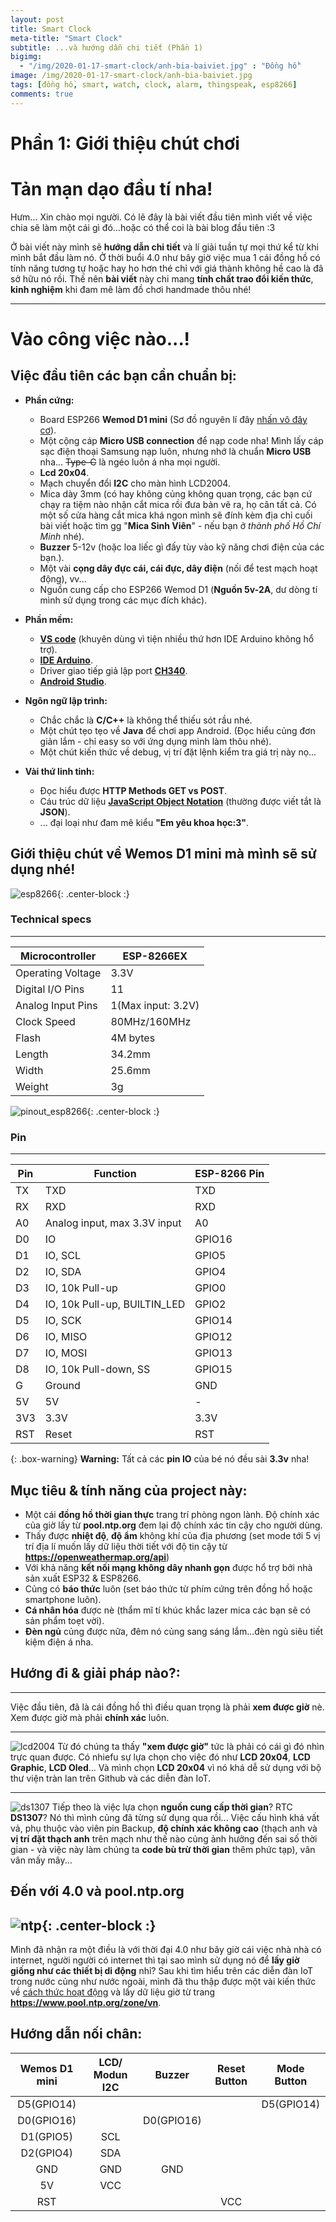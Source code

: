 ```yaml
---
layout: post
title: Smart Clock
meta-title: "Smart Clock"
subtitle: ...và hướng dẫn chi tiết (Phần 1)
bigimg:
  - "/img/2020-01-17-smart-clock/anh-bia-baiviet.jpg" : "Đồng hồ"
image: /img/2020-01-17-smart-clock/anh-bia-baiviet.jpg
tags: [đồng hồ, smart, watch, clock, alarm, thingspeak, esp8266]
comments: true
---
```

# Phần 1: Giới thiệu chút chơi
<!-- Font chữ bự chà bá -->
<h1 class="text-center">Tản mạn dạo đầu tí nha!</h1>
Hưm... Xin chào mọi người. Có lẽ đây là bài viết đầu tiên mình viết về việc chia sẽ làm một cái gì đó...hoặc có thể coi là bài blog đầu tiên :3

Ở bài viết này mình sẽ **hướng dẫn chi tiết** và lí giải tuần tự mọi thứ kể từ khi mình bắt đầu làm nó. Ở thời buổi 4.0 như bây giờ việc mua 1 cái đồng hồ có tính năng tương tự hoặc hay ho hơn thé chỉ với giá thành không hề cao là đã sở hữu nó rồi. Thế nên **bài viết** này chi mang **tính chất trao đổi kiến thức**, **kinh nghiệm** khi đam mê làm đồ chơi handmade thôu nhé!

----------------------------------------------------------------------------
<!-- Font chữ bự chà bá -->
<h1 class="text-center">Vào công việc nào...!</h1>
<div class="spacer"></div>

## **Việc đầu tiên các bạn cần chuẩn bị:**
  - **Phần cứng:**
    - Board ESP266 **Wemod D1 mini** (Sơ đồ nguyên lí đây [nhấn vô đây cơ](img/2020-01-17-smart-clock/sch_d1_mini_v3.0.0.pdf)).
    - Một cộng cáp **Micro USB connection** để nạp code nha! Mình lấy cáp sạc điện thoại Samsung nạp luôn, nhưng nhớ là chuẩn **Micro USB** nha... ~~Type-C~~ là ngéo luôn á nha mọi người.
    - **Lcd 20x04**.
    - Mạch chuyển đổi **I2C** cho màn hình LCD2004.
    - Mica dày 3mm (có hay không củng không quan trọng, các bạn cứ chạy ra tiệm nào nhận cắt mica rồi đưa bản vẽ ra, họ cân tất cả. Có một số cửa hàng cắt mica khá ngon mình sẽ đính kèm địa chỉ cuối bài viết hoặc tìm gg "**Mica Sinh Viên**" - nếu bạn ở *thành phố Hồ Chí Minh* nhé).
    - **Buzzer** 5-12v (hoặc loa liếc gì đấy tùy vào kỹ năng chơi điện của các bạn.).
    - Một vài **cọng dây đực cái, cái đực, dây điện** (nối để test mạch hoạt động), vv...
    - Nguồn cung cấp cho ESP266 Wemod D1 (**Nguồn 5v-2A**, dư dòng tí mình sử dụng trong các mục đích khác).
  - **Phần mềm:**
    - **[VS code](https://code.visualstudio.com/download)** (khuyên dùng vì tiện nhiều thứ hơn IDE Arduino không hổ trợ).
    - **[IDE Arduino](https://www.arduino.cc/en/main/software)**.
    - Driver giao tiếp giả lập port **[CH340](https://sparks.gogo.co.nz/ch340.html)**.
    - **[Android Studio](https://developer.android.com/studio)**.

  - **Ngôn ngữ lập trình:**
    - Chắc chắc là **C/C++** là không thể thiếu sót rầu nhé.
    - Một chút tẹo tẹo về **Java** để chơi app Android. (Đọc hiểu củng đơn giản lắm - chỉ easy so với ứng dụng mình làm thôu nhé).
    - Một chút kiến thức về debug, vị trí đặt lệnh kiểm tra giá trị này nọ...

  - **Vài thứ linh tinh:**
    - Đọc hiểu được **HTTP Methods GET vs POST**.
    - Cáu trúc dữ liệu **[JavaScript Object Notation](https://vi.wikipedia.org/wiki/JSON)** (thường được viết tắt là **JSON**).
    - ... đại loại như đam mê kiểu **"Em yêu khoa học:3"**.

## Giới thiệu chút về Wemos D1 mini mà mình sẽ sử dụng nhé!
![esp8266](/img/2020-01-17-smart-clock/wemos-d1-mini-500x500.jpg){: .center-block :}
### Technical specs
----------------------------------------------------------------------------

| Microcontroller | ESP-8266EX |
| --- | --- |
| Operating Voltage | 3.3V |
| Digital I/O Pins | 11 |
| Analog Input Pins | 1(Max input: 3.2V) |
| Clock Speed | 80MHz/160MHz |
| Flash | 4M bytes |
| Length | 34.2mm |
| Width | 25.6mm |
| Weight | 3g |

![pinout_esp8266](/img/2020-01-17-smart-clock/wemosD1Mini.jpg){: .center-block :}
### Pin
----------------------------------------------------

| **Pin** | **Function** | **ESP-8266 Pin** |
| --- | --- | --- |
| TX | TXD | TXD |
| RX | RXD | RXD |
| A0 | Analog input, max 3.3V input | A0 |
| D0 | IO | GPIO16 |
| D1 | IO, SCL | GPIO5 |
| D2 | IO, SDA | GPIO4 |
| D3 | IO, 10k Pull-up | GPIO0 |
| D4 | IO, 10k Pull-up, BUILTIN_LED | GPIO2 |
| D5 | IO, SCK | GPIO14 |
| D6 | IO, MISO | GPIO12 |
| D7 | IO, MOSI | GPIO13 |
| D8 | IO, 10k Pull-down, SS | GPIO15 |
| G | Ground | GND |
| 5V | 5V | - |
| 3V3 | 3.3V | 3.3V |
| RST | Reset | RST |

{: .box-warning}
**Warning:** Tất cả các **pin IO** của bé nó đều sài **3.3v** nha!

## **Mục tiêu & tính năng của project này:**
  - Một cái **đồng hồ thời gian thực** trang trí phòng ngon lành. Độ chính xác của giờ lấy từ **pool.ntp.org** đem lại độ chính xác tin cậy cho người dùng.
  - Thấy được **nhiệt độ**, **độ ẩm** không khí của địa phương (set mode tới 5 vị trí địa lí muốn lấy dữ liệu thời tiết với độ tin cậy từ **https://openweathermap.org/api**)
  - Với khả năng **kết nối mạng không dây nhanh gọn** được hổ trợ bởi nhà sản xuất ESP32 & ESP8266.
  - Củng có **báo thức** luôn (set báo thức từ phím cứng trên đồng hồ hoặc smartphone luôn).
  - **Cá nhân hóa** được nè (thẩm mĩ tí khúc khắc lazer mica các bạn sẽ có sản phẩm toẹt vời).
  - **Đèn ngủ** củng được nữa, đêm nó củng sang sáng lắm...đèn ngủ siêu tiết kiệm điện á nha.

## **Hướng đi & giải pháp nào?:**

----------------------------------------------------
Việc đầu tiên, đã là cái đồng hồ thì điều quan trọng là phải **xem được giờ** nè. Xem được giờ mà phải **chính xác** luôn.

----------------------------------------------------
![lcd2004](https://www.makerguides.com/wp-content/uploads/2019/02/I2C-LCD-1024x683.jpg "Màn hình LCD thường dùng trong các dự án IoT nhỏ.")
Từ đó chúng ta thấy **"xem được giờ"** tức là phải có cái gì đó nhìn trực quan được. Có nhiefu sự lựa chọn cho việc đó như **LCD 20x04**, **LCD Graphic**, **LCD Oled**... Và mình chọn **LCD 20x04** vì nó khá dễ sử dụng với bộ thư viện tràn lan trên Github và các diễn đàn IoT.

----------------------------------------------------
![ds1307](https://i.pinimg.com/originals/d5/6e/aa/d56eaaafff5c16be93c9d3734e6ad5f2.jpg "Sơ đồ DS1307")
Tiếp theo là việc lựa chọn **nguồn cung cấp thời gian**? RTC **DS1307**? Nó thì mình củng đã từng sử dụng qua rồi... Việc cấu hình khá vất vả, phụ thuộc vào viên pin Backup, **độ chính xác không cao** (thạch anh và **vị trí đặt thạch anh** trên mạch như thế nào củng ảnh hưởng đến sai số thời gian - và việc này làm chúng ta **code bù trừ thời gian** thêm phức tạp), vân vân mấy mây...

<h2 class="text-center"> Đến với 4.0 và pool.ntp.org </h2>

![ntp](https://upload.wikimedia.org/wikipedia/commons/thumb/c/c9/Network_Time_Protocol_servers_and_clients.svg/525px-Network_Time_Protocol_servers_and_clients.svg.png "Mũi tên vàng là kết nối trực tiếp; mũi tên đỏ là kết nối thông qua mạng."){: .center-block :}
----------------------------------------------------
Mình đã nhận ra một điều là với thời đại 4.0 như bây giờ cái việc nhà nhà có internet, người người có internet thì tại sao mình sử dụng nó để **lấy giờ giống như các thiết bị di động** nhỉ? Sau khi tìm hiểu trên các diễn đàn IoT trong nước củng như nước ngoài, mình đã thu thập được một vài kiến thức về [cách thức hoạt động](https://vi.wikipedia.org/wiki/NTP "NTP (Network Time Protocol - Giao thức đồng bộ thời gian mạng)") và lấy dữ liệu giờ từ trang **https://www.pool.ntp.org/zone/vn**.


## **Hướng dẫn nối chân:**

| **Wemos D1 mini** | **LCD/ Modun I2C** | **Buzzer** | **Reset Button** | **Mode Button** |
| :-------------: | :-------------: | :-------------: | :-------------: | :-------------: |
| D5(GPIO14) |   |   |   | D5(GPIO14) |
| D0(GPIO16) |   | D0(GPIO16) |   |   |
| D1(GPIO5) | SCL |   |   |   |
| D2(GPIO4) | SDA |   |   |   |
| GND | GND | GND |   |   |
| 5V | VCC |   |   |   |
| RST |   |   | VCC |   |
